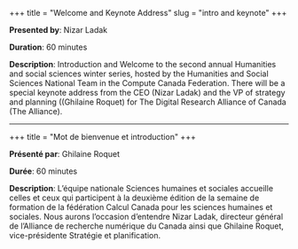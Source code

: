 +++
title = "Welcome and Keynote Address"
slug = "intro and keynote"
+++

**Presented by**: Nizar Ladak

**Duration**: 60 minutes

**Description**: Introduction and Welcome to the second annual Humanities and social sciences winter series, hosted by the Humanities and Social Sciences National Team in the Compute Canada Federation. 
                 There will be a special keynote address from the CEO (Nizar Ladak) and the VP of strategy and planning ((Ghilaine Roquet) for The Digital Research Alliance of Canada (The Alliance). 
<br>

---
+++
title = "Mot de bienvenue et introduction"
+++

**Présenté par**: Ghilaine Roquet

**Durée**: 60 minutes

**Description**: L’équipe nationale Sciences humaines et sociales accueille celles et ceux qui participent à la deuxième édition de la semaine de formation de la fédération Calcul Canada pour les sciences humaines et sociales. 
Nous aurons l’occasion d’entendre Nizar Ladak, directeur général de l’Alliance de recherche numérique du Canada ainsi que Ghilaine Roquet, vice-présidente Stratégie et planification.

